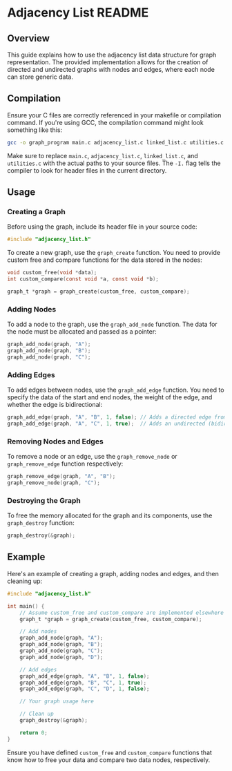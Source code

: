 # Adjacency List README

## Overview

This guide explains how to use the adjacency list data structure for graph representation. The provided implementation allows for the creation of directed and undirected graphs with nodes and edges, where each node can store generic data.

## Compilation

Ensure your C files are correctly referenced in your makefile or compilation command. If you're using GCC, the compilation command might look something like this:

```sh
gcc -o graph_program main.c adjacency_list.c linked_list.c utilities.c -I.
```

Make sure to replace `main.c`, `adjacency_list.c`, `linked_list.c`, and `utilities.c` with the actual paths to your source files. The `-I.` flag tells the compiler to look for header files in the current directory.

## Usage

### Creating a Graph

Before using the graph, include its header file in your source code:

```c
#include "adjacency_list.h"
```

To create a new graph, use the `graph_create` function. You need to provide custom free and compare functions for the data stored in the nodes:

```c
void custom_free(void *data);
int custom_compare(const void *a, const void *b);

graph_t *graph = graph_create(custom_free, custom_compare);
```

### Adding Nodes

To add a node to the graph, use the `graph_add_node` function. The data for the node must be allocated and passed as a pointer:

```c
graph_add_node(graph, "A");
graph_add_node(graph, "B");
graph_add_node(graph, "C");
```

### Adding Edges

To add edges between nodes, use the `graph_add_edge` function. You need to specify the data of the start and end nodes, the weight of the edge, and whether the edge is bidirectional:

```c
graph_add_edge(graph, "A", "B", 1, false); // Adds a directed edge from A to B
graph_add_edge(graph, "A", "C", 1, true);  // Adds an undirected (bidirectional) edge between A and C
```

### Removing Nodes and Edges

To remove a node or an edge, use the `graph_remove_node` or `graph_remove_edge` function respectively:

```c
graph_remove_edge(graph, "A", "B");
graph_remove_node(graph, "C");
```

### Destroying the Graph

To free the memory allocated for the graph and its components, use the `graph_destroy` function:

```c
graph_destroy(&graph);
```

## Example

Here's an example of creating a graph, adding nodes and edges, and then cleaning up:

```c
#include "adjacency_list.h"

int main() {
    // Assume custom_free and custom_compare are implemented elsewhere
    graph_t *graph = graph_create(custom_free, custom_compare);

    // Add nodes
    graph_add_node(graph, "A");
    graph_add_node(graph, "B");
    graph_add_node(graph, "C");
    graph_add_node(graph, "D");

    // Add edges
    graph_add_edge(graph, "A", "B", 1, false);
    graph_add_edge(graph, "B", "C", 1, true);
    graph_add_edge(graph, "C", "D", 1, false);

    // Your graph usage here

    // Clean up
    graph_destroy(&graph);

    return 0;
}
```

Ensure you have defined `custom_free` and `custom_compare` functions that know how to free your data and compare two data nodes, respectively.